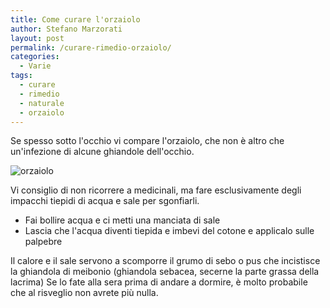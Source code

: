 ```yaml
---
title: Come curare l'orzaiolo
author: Stefano Marzorati
layout: post
permalink: /curare-rimedio-orzaiolo/
categories:
  - Varie
tags:
  - curare
  - rimedio
  - naturale
  - orzaiolo
---
```

Se spesso sotto l'occhio vi compare l'orzaiolo, che non è altro che un'infezione di alcune ghiandole dell'occhio.   

![orzaiolo](http://static.tantasalute.it/tantasalute/fotogallery/979X0/1221/alterazione-della-palpebra.jpg)   

Vi consiglio di non ricorrere a medicinali, ma fare esclusivamente degli impacchi tiepidi di acqua e sale per sgonfiarli.

  - Fai bollire acqua e ci metti una manciata di sale
  - Lascia che l'acqua diventi tiepida e imbevi del cotone e applicalo sulle palpebre

Il calore e il sale servono a scomporre il grumo di sebo o pus che incistisce la ghiandola di meibonio (ghiandola sebacea, secerne la parte grassa della lacrima)
Se lo fate alla sera prima di andare a dormire, è molto probabile che al risveglio non avrete più nulla.
 